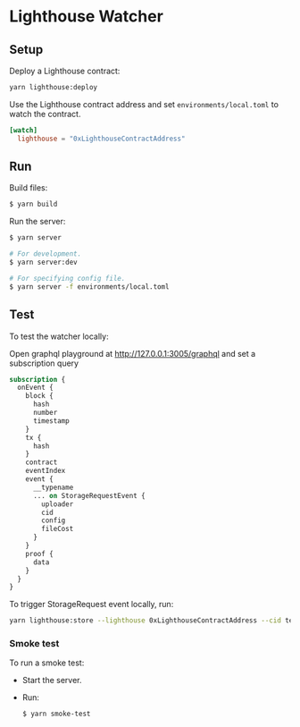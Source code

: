 # Lighthouse Watcher

## Setup

Deploy a Lighthouse contract:

```bash
yarn lighthouse:deploy
```

Use the Lighthouse contract address and set `environments/local.toml` to watch the contract.

```toml
[watch]
  lighthouse = "0xLighthouseContractAddress"
```

## Run

Build files:

```bash
$ yarn build
```

Run the server:

```bash
$ yarn server

# For development.
$ yarn server:dev

# For specifying config file.
$ yarn server -f environments/local.toml
```

## Test

To test the watcher locally:

Open graphql playground at http://127.0.0.1:3005/graphql and set a subscription query

```graphql
subscription {
  onEvent {
    block {
      hash
      number
      timestamp
    }
    tx {
      hash
    }
    contract
    eventIndex
    event {
      __typename
      ... on StorageRequestEvent {
        uploader
        cid
        config
        fileCost
      }
    }
    proof {
      data
    }
  }
}
```

To trigger StorageRequest event locally, run:

```bash
yarn lighthouse:store --lighthouse 0xLighthouseContractAddress --cid testCid --store-config testConfig --file-cost 10
```

### Smoke test

To run a smoke test:

* Start the server.
 
* Run:

  ```bash
  $ yarn smoke-test
  ```
